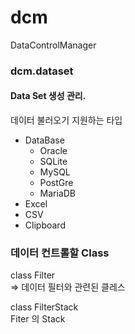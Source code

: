 # dcm
DataControlManager

### dcm.dataset
#### Data Set 생성 관리. 
데이터 불러오기 지원하는 타입

- DataBase
    - Oracle
    - SQLite
    - MySQL
    - PostGre
    - MariaDB
- Excel
- CSV
- Clipboard

### 데이터 컨트롤할 Class

class Filter \
=> 데이터 필터와 관련된 클레스

class FilterStack\
Fiter 의 Stack

